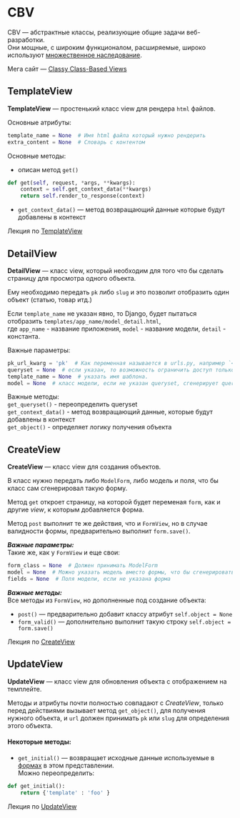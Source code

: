 # CBV

CBV — абстрактные классы, реализующие общие задачи веб-разработки.<br>
Они мощные, с широким функционалом, расширяемые, широко используют [множественное наследование](ООП-Множественное%20наследование.md).


Мега сайт — [Classy Class-Based Views](https://ccbv.co.uk/)

## TemplateView

**TemplateView** — простенький класс view для рендера `html` файлов.

Основные атрибуты:
```python
template_name = None  # Имя html файла который нужно рендерить
extra_content = None  # Словарь с контентом
```
Основные методы:
- описан метод `get()` 
```python
def get(self, request, *args, **kwargs):
    context = self.get_context_data(**kwargs)
    return self.render_to_response(context)
```
- `get_context_data()` — метод возвращающий данные которые будут добавлены в контекст

Лекция по [TemplateView](https://github.com/DerSerhii/PythonCources/blob/master/lesson33.md#class-templateview)


## DetailView

**DetailView** — класс view, который необходим для того что бы сделать страницу для 
просмотра одного объекта.

Ему необходимо передать `pk` либо `slug` и это позволит отобразить один объект (статью, товар итд.)

Если `template_name` не указан явно, то Django, будет пытаться отобразить 
`templates/app_name/model_detail.html`,<br> 
где `app_name` - название приложения, `model` - название модели, `detail` - константа.

Важные параметры:
```python
pk_url_kwarg = 'pk'  # Как переменная называется в urls.py, например `<int:my_id>`
queryset = None  # если указан, то возможность ограничить доступ только для части объектов (например, убрать из возможности обновления деактивированные объекты).
template_name = None  # указать имя шаблона.
model = None  # класс модели, если не указан queryset, сгенерирует queryset из модели.
```
Важные методы:<br>
`get_queryset()` - переопределить queryset<br>
`get_context_data()` - метод возвращающий данные, которые будут добавлены в контекст<br>
`get_object()` - определяет логику получения объекта


## CreateView

**CreateView** — класс view для создания объектов.

В класс нужно передать либо `ModelForm`, либо модель и поля, что бы класс 
сам сгенерировал такую форму.

Метод `get` откроет страницу, на которой будет переменая `form`, как и другие *view*,
к которым добавляется форма.

Метод `post` выполнит те же действия, что и `FormView`, но в случае валидности 
формы, предварительно выполнит `form.save()`.

***Важные параметры:***<br>
Такие же, как у `FormView` и еще свои:
```python
form_class = None  # Должен принимать ModelForm
model = None  # Можно указать модель вместо формы, что бы сгенерировать её на ходу
fields = None  # Поля модели, если не указана форма
```
***Важные методы:*** <br>
Все методы из `FormView`, но дополненные под создание объекта: <br>
- `post()` — предварительно добавит классу атрибут `self.object = None` <br>
- `form_valid()` — дополнительно выполнит такую строку `self.object = form.save()` <br>

Лекция по [CreateView](https://github.com/PonomaryovVladyslav/PythonCources/blob/master/lesson33.md#class-createview)



## UpdateView

**UpdateView** — класс view для обновления объекта c отображением на темплейте.

Методы и атрибуты почти полностью совпадают с *CreateView*, только перед действиями 
вызывает метод `get_object()`, для получения нужного объекта, и `url` должен принимать 
`pk` или `slug` для определения этого объекта.

#### Некоторые методы:
- `get_initial()` — возвращает исходные данные используемые в 
[формах](Django-Формы(Form%20&%20ModelForm).md) в этом представлении.<br>
Можно переопределить:
```python
def get_initial():
    return {'template' : 'foo' }
```

Лекция по [UpdateView](https://github.com/PonomaryovVladyslav/PythonCources/blob/master/lesson33.md)

